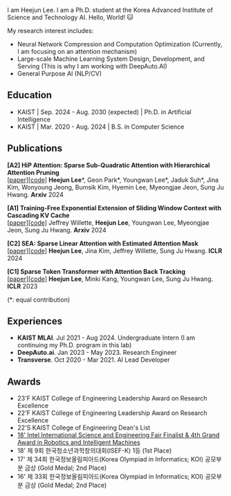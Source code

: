 I am Heejun Lee. I am a Ph.D. student at the Korea Advanced Institute of Science and Technology  AI. Hello, World! 🐱

My research interest includes:
- Neural Network Compression and Computation Optimization (Currently, I am focusing on an attention mechanism)
- Large-scale Machine Learning System Design, Development, and Serving (This is why I am working with DeepAuto.AI)
- General Purpose AI (NLP/CV)

## Education
- KAIST | Sep. 2024 - Aug. 2030 (expected) | Ph.D. in Artificial Intelligence
- KAIST | Mar. 2020 - Aug. 2024 | B.S. in Computer Science

## Publications

**[A2] HiP Attention: Sparse Sub-Quadratic Attention with Hierarchical Attention Pruning**  
[[paper]](https://arxiv.org/abs/2406.09827)[[code]](https://github.com/DeepAuto-AI/hip-attention) **Heejun Lee***, Geon Park*, Youngwan Lee*, Jaduk Suh*, Jina Kim, Wonyoung Jeong, Bumsik Kim, Hyemin Lee, Myeongjae Jeon, Sung Ju Hwang. **Arxiv** 2024

**[A1] Training-Free Exponential Extension of Sliding Window Context with Cascading KV Cache**  
[[paper]](https://arxiv.org/html/2406.17808v1)[[code]](https://github.com/jeffwillette) Jeffrey Willette, **Heejun Lee**, Youngwan Lee, Myeongjae Jeon, Sung Ju Hwang. **Arxiv** 2024

**[C2] SEA: Sparse Linear Attention with Estimated Attention Mask**  
[[paper]](https://openreview.net/forum?id=JbcwfmYrob)[[code]](https://github.com/gmlwns2000/sea-attention) **Heejun Lee**, Jina Kim, Jeffrey Willette, Sung Ju Hwang. **ICLR** 2024

**[C1] Sparse Token Transformer with Attention Back Tracking**  
[[paper]](https://openreview.net/pdf?id=VV0hSE8AxCw)[[code]](https://github.com/gmlwns2000/sttabt) **Heejun Lee**, Minki Kang, Youngwan Lee, Sung Ju Hwang. **ICLR** 2023

(\*: equal contribution)

## Experiences
- **KAIST MLAI**. Jul 2021 - Aug 2024. Undergraduate Intern (I am continuing my Ph.D. program in this lab)
- **DeepAuto.ai**. Jan 2023 - May 2023. Research Engineer
- **Transverse**. Oct 2020 - Mar 2021. AI Lead Developer

## Awards

- 23'F KAIST College of Engineering Leadership Award on Research Excellence 
- 22'F KAIST College of Engineering Leadership Award on Research Excellence
- 22'S KAIST College of Engineering Dean's List
- [18' Intel International Science and Engineering Fair Finalist & 4th Grand Award in Robotics and Intelligent Machines](https://www.korea.kr/news/pressReleaseView.do?newsId=156270627)
- 18' 제 9회 한국청소년과학창의대회(ISEF-K) 1등 (1st Place)
- 17' 제 34회 한국정보올림피아드(Korea Olympiad in Informatics; KOI) 공모부분 금상 (Gold Medal; 2nd Place)
- 16' 제 33회 한국정보올림피아드(Korea Olympiad in Informatics; KOI) 공모부분 금상 (Gold Medal; 2nd Place)
